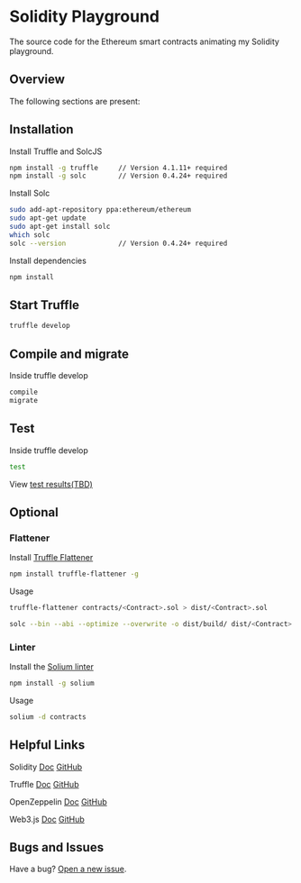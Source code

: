 # Solidity Playground

The source code for the Ethereum smart contracts animating my Solidity playground.



## Overview

The following sections are present:



## Installation

Install Truffle and SolcJS

```bash
npm install -g truffle     // Version 4.1.11+ required
npm install -g solc        // Version 0.4.24+ required
```

Install Solc

```bash
sudo add-apt-repository ppa:ethereum/ethereum
sudo apt-get update
sudo apt-get install solc
which solc
solc --version             // Version 0.4.24+ required
```

Install dependencies
 
```bash
npm install
```



## Start Truffle

```bash
truffle develop
```



## Compile and migrate
Inside truffle develop
  
```bash
compile 
migrate
```
 
 
 
## Test 
Inside truffle develop
  
```bash
test
```


View [test results(TBD)](https://github.com/canepat/solidity-playground/blob/master/test/results/test-results.md)



## Optional


### Flattener


Install [Truffle Flattener](https://github.com/alcuadrado/truffle-flattener)

```bash
npm install truffle-flattener -g
```
 
Usage
 
```bash
truffle-flattener contracts/<Contract>.sol > dist/<Contract>.sol

solc --bin --abi --optimize --overwrite -o dist/build/ dist/<Contract>.sol
```


### Linter

Install the [Solium linter](https://github.com/duaraghav8/Solium)

```bash
npm install -g solium
```

Usage

```bash
solium -d contracts
```


## Helpful Links
 
Solidity [Doc](https://solidity.readthedocs.io) [GitHub](https://github.com/ethereum/solidity)
 
Truffle [Doc](http://truffleframework.com/docs/) [GitHub](https://github.com/trufflesuite/truffle)
 
OpenZeppelin [Doc](http://zeppelin-solidity.readthedocs.io) [GitHub](https://github.com/OpenZeppelin)

Web3.js [Doc](http://web3js.readthedocs.io/en/1.0/index.html) [GitHub](https://github.com/ethereum/web3.js/)



## Bugs and Issues

Have a bug? [Open a new issue](https://canepat/solidity-playground/issues).

